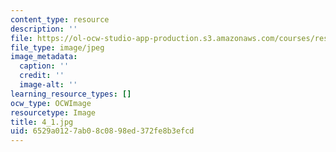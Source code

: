 ```yaml
---
content_type: resource
description: ''
file: https://ol-ocw-studio-app-production.s3.amazonaws.com/courses/res-18-006-calculus-revisited-single-variable-calculus-fall-2010/6529a0127ab08c0898ed372fe8b3efcd_4_1.jpg
file_type: image/jpeg
image_metadata:
  caption: ''
  credit: ''
  image-alt: ''
learning_resource_types: []
ocw_type: OCWImage
resourcetype: Image
title: 4_1.jpg
uid: 6529a012-7ab0-8c08-98ed-372fe8b3efcd
---
```

